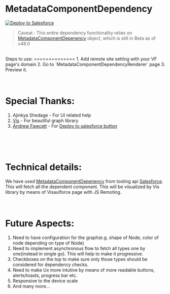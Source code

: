 # MetadataComponentDependency

<a href="https://githubsfdeploy.herokuapp.com?owner=yasarshaikh&repo=MetadataComponentDependency">
  <img alt="Deploy to Salesforce"
       src="https://raw.githubusercontent.com/afawcett/githubsfdeploy/master/src/main/webapp/resources/img/deploy.png">
</a>


> Caveat : This entire dependency functionality relies on [MetadataComponentDepenency](https://developer.salesforce.com/docs/atlas.en-us.api_tooling.meta/api_tooling/tooling_api_objects_metadatacomponentdependency.htm) object, which is still in Beta as of v48.0

<br />
Steps to use:
==============
1. Add remote site setting with your VF page's domain
2. Go to `MetadataComponentDependencyRenderer` page
3. Preview it.
<br />
<br />
<br />

Special Thanks:
===============
1. Ajinkya Shedage  - For UI related help
2. [Vis](https://visjs.github.io/vis-network/docs/network/) - For beautiful graph library 
3. [Andrew Fawcett](https://www.linkedin.com/in/andyfawcett)   - For [Deploy to salesforce button](https://andyinthecloud.com/category/githubsfdeploy)
<br />
<br />
<br />

Technical details:
==================
We have used [MetadataComponentDepenency](https://developer.salesforce.com/docs/atlas.en-us.api_tooling.meta/api_tooling/tooling_api_objects_metadatacomponentdependency.htm) from tooling api [Salesforce](https://www.salesforce.com/). 
This will fetch all the dependent component. This will be visualized by Vis library by means of Visaulforce page with JS Remoting. 
<br />
<br />
<br />

Future Aspects:
===============
1. Need to have configuration for the graph(e.g. shape of Node, color of node depending on type of Node)
2. Need to implement asynchronous flow to fetch all types one by one(instead in single go). This will help to make it progressive. 
3. Checkboxes on the top to make sure only those types should be considered for dependency checks. 
4. Need to make Ux more intutive by means of more readable buttons, alerts/toasts, progress bar etc.
5. Responsive to the device scale
6. And many more...

